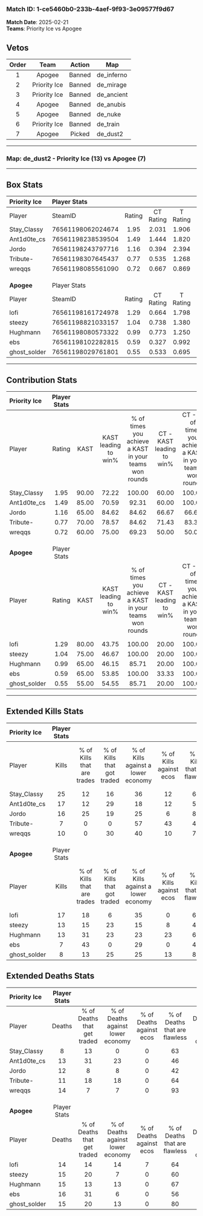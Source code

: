 ### Match ID: 1-ce5460b0-233b-4aef-9f93-3e09577f9d67  
**Match Date**: 2025-02-21  
**Teams**: Priority Ice vs Apogee  

## Vetos  

| Order | Team | Action | Map |
| :---: | :--: | :----: | --- |
| 1 | Apogee | Banned | de_inferno |
| 2 | Priority Ice | Banned | de_mirage |
| 3 | Priority Ice | Banned | de_ancient |
| 4 | Apogee | Banned | de_anubis |
| 5 | Apogee | Banned | de_nuke |
| 6 | Priority Ice | Banned | de_train |
| 7 | Apogee | Picked | de_dust2 |

---  

### **Map**: de_dust2 - Priority Ice (13) vs Apogee (7)  
---  

## Box Stats  

| **Priority Ice** | Player Stats      |        |           |          |       |       |       |         |        |      |     |
| :- | :- | :-: | :-: | :-: | :-: | :-: | :-: | :-: | :-: | :-: | :-: |
| Player           | SteamID           | Rating | CT Rating | T Rating | KAST  |  ADR  | Kills | Assists | Deaths | K/D  | HS% |
| Stay_Classy      | 76561198062024674 |  1.95  |   2.031   |  1.906   | 90.00 | 111.8 |  25   |    1    |   8    | 3.13 | 44  |
| Ant1d0te_cs      | 76561198238539504 |  1.49  |   1.444   |  1.820   | 85.00 | 111.8 |  17   |   12    |   13   | 1.31 | 58  |
| Jordo            | 76561198243797716 |  1.16  |   0.394   |  2.394   | 65.00 | 75.7  |  16   |    3    |   12   | 1.33 | 31  |
| Tribute-         | 76561198307645437 |  0.77  |   0.535   |  1.268   | 70.00 | 52.6  |   7   |    5    |   11   | 0.64 | 28  |
| wreqqs           | 76561198085561090 |  0.72  |   0.667   |  0.869   | 60.00 | 47.7  |  10   |    2    |   14   | 0.71 | 30  |
|                  |                   |        |           |          |       |       |       |         |        |      |     |
|                  |                   |        |           |          |       |       |       |         |        |      |     |
|                  |                   |        |           |          |       |       |       |         |        |      |     |
| **Apogee**       | Player Stats      |        |           |          |       |       |       |         |        |      |     |
| Player           | SteamID           | Rating | CT Rating | T Rating | KAST  |  ADR  | Kills | Assists | Deaths | K/D  | HS% |
| lofi             | 76561198161724978 |  1.29  |   0.664   |  1.798   | 80.00 | 82.4  |  17   |    4    |   14   | 1.21 | 70  |
| steezy           | 76561198821033157 |  1.04  |   0.738   |  1.380   | 75.00 | 77.4  |  13   |    5    |   15   | 0.87 | 30  |
| Hughmann         | 76561198080573322 |  0.99  |   0.773   |  1.250   | 65.00 | 84.3  |  13   |    4    |   15   | 0.87 | 69  |
| ebs              | 76561198102282815 |  0.59  |   0.327   |  0.992   | 65.00 | 48.6  |   7   |    5    |   16   | 0.44 | 57  |
| ghost_solder     | 76561198029761801 |  0.55  |   0.533   |  0.695   | 55.00 | 41.1  |   8   |    2    |   15   | 0.53 | 50  |
---  

## Contribution Stats  

| **Priority Ice** | Player Stats |       |                      |                                                        |                           |                                                             |                          |                                                            |
| :- | :-: | :-: | :-: | :-: | :-: | :-: | :-: | :-: |
| Player           |    Rating    | KAST  | KAST leading to win% | % of times you achieve a KAST in your teams won rounds | CT - KAST leading to win% | CT - % of times you achieve a KAST in your teams won rounds | T - KAST leading to win% | T - % of times you achieve a KAST in your teams won rounds |
| Stay_Classy      |     1.95     | 90.00 |        72.22         |                         100.00                         |           60.00           |                           100.00                            |          87.50           |                           100.00                           |
| Ant1d0te_cs      |     1.49     | 85.00 |        70.59         |                         92.31                          |           60.00           |                           100.00                            |          85.71           |                           85.71                            |
| Jordo            |     1.16     | 65.00 |        84.62         |                         84.62                          |           66.67           |                            66.67                            |          100.00          |                           100.00                           |
| Tribute-         |     0.77     | 70.00 |        78.57         |                         84.62                          |           71.43           |                            83.33                            |          85.71           |                           85.71                            |
| wreqqs           |     0.72     | 60.00 |        75.00         |                         69.23                          |           50.00           |                            50.00                            |          100.00          |                           85.71                            |
|                  |              |       |                      |                                                        |                           |                                                             |                          |                                                            |
|                  |              |       |                      |                                                        |                           |                                                             |                          |                                                            |
|                  |              |       |                      |                                                        |                           |                                                             |                          |                                                            |
| **Apogee**       | Player Stats |       |                      |                                                        |                           |                                                             |                          |                                                            |
| Player           |    Rating    | KAST  | KAST leading to win% | % of times you achieve a KAST in your teams won rounds | CT - KAST leading to win% | CT - % of times you achieve a KAST in your teams won rounds | T - KAST leading to win% | T - % of times you achieve a KAST in your teams won rounds |
| lofi             |     1.29     | 80.00 |        43.75         |                         100.00                         |           20.00           |                           100.00                            |          54.55           |                           100.00                           |
| steezy           |     1.04     | 75.00 |        46.67         |                         100.00                         |           20.00           |                           100.00                            |          60.00           |                           100.00                           |
| Hughmann         |     0.99     | 65.00 |        46.15         |                         85.71                          |           20.00           |                           100.00                            |          62.50           |                           83.33                            |
| ebs              |     0.59     | 65.00 |        53.85         |                         100.00                         |           33.33           |                           100.00                            |          60.00           |                           100.00                           |
| ghost_solder     |     0.55     | 55.00 |        54.55         |                         85.71                          |           20.00           |                           100.00                            |          83.33           |                           83.33                            |
---  

## Extended Kills Stats  

| **Priority Ice** | Player Stats |                            |                            |                                    |                         |                              |                                 |                                       |                    |           |
| :- | :-: | :-: | :-: | :-: | :-: | :-: | :-: | :-: | :-: | :-: |
| Player           |    Kills     | % of Kills that are trades | % of Kills that got traded | % of Kills against a lower economy | % of Kills against ecos | % of Kills that are flawless | % of Kills that are close duels | % of Kills that are assisted by flash | Pistol Round Kills | AWP Kills |
| Stay_Classy      |      25      |             12             |             16             |                 36                 |           12            |              64              |                8                |                  12                   |         0          |     0     |
| Ant1d0te_cs      |      17      |             12             |             29             |                 18                 |           12            |              53              |                0                |                   0                   |         0          |     2     |
| Jordo            |      16      |             25             |             19             |                 25                 |            6            |              88              |                0                |                   6                   |         0          |     4     |
| Tribute-         |      7       |             0              |             0              |                 57                 |           43            |              43              |                0                |                  14                   |         0          |     0     |
| wreqqs           |      10      |             0              |             30             |                 40                 |           10            |              70              |                0                |                   0                   |         6          |     2     |
|                  |              |                            |                            |                                    |                         |                              |                                 |                                       |                    |           |
|                  |              |                            |                            |                                    |                         |                              |                                 |                                       |                    |           |
|                  |              |                            |                            |                                    |                         |                              |                                 |                                       |                    |           |
| **Apogee**       | Player Stats |                            |                            |                                    |                         |                              |                                 |                                       |                    |           |
| Player           |    Kills     | % of Kills that are trades | % of Kills that got traded | % of Kills against a lower economy | % of Kills against ecos | % of Kills that are flawless | % of Kills that are close duels | % of Kills that are assisted by flash | Pistol Round Kills | AWP Kills |
| lofi             |      17      |             18             |             6              |                 35                 |            0            |              65              |                6                |                   6                   |         0          |     2     |
| steezy           |      13      |             15             |             23             |                 15                 |            8            |              46              |               15                |                   8                   |         0          |     0     |
| Hughmann         |      13      |             31             |             23             |                 23                 |           23            |              69              |                0                |                   0                   |         0          |     1     |
| ebs              |      7       |             43             |             0              |                 29                 |            0            |              43              |               14                |                   0                   |         3          |     2     |
| ghost_solder     |      8       |             13             |             25             |                 25                 |           13            |              88              |               13                |                   0                   |         0          |     2     |
## Extended Deaths Stats  

| **Priority Ice** | Player Stats |                             |                                   |                          |                               |                            |                           |               |
| :- | :-: | :-: | :-: | :-: | :-: | :-: | :-: | :-: |
| Player           |    Deaths    | % of Deaths that get traded | % of Deaths against lower economy | % of Deaths against ecos | % of Deaths that are flawless | % of Deaths that are close | % of Deaths while blinded | Deaths to AWP |
| Stay_Classy      |      8       |             13              |                 0                 |            0             |              63               |             25             |             0             |       1       |
| Ant1d0te_cs      |      13      |             31              |                23                 |            0             |              46               |             15             |             8             |       1       |
| Jordo            |      12      |              8              |                 8                 |            0             |              42               |             8              |             8             |       1       |
| Tribute-         |      11      |             18              |                18                 |            0             |              64               |             0              |             0             |       0       |
| wreqqs           |      14      |              7              |                 7                 |            0             |              93               |             0              |             0             |       0       |
|                  |              |                             |                                   |                          |                               |                            |                           |               |
|                  |              |                             |                                   |                          |                               |                            |                           |               |
|                  |              |                             |                                   |                          |                               |                            |                           |               |
| **Apogee**       | Player Stats |                             |                                   |                          |                               |                            |                           |               |
| Player           |    Deaths    | % of Deaths that get traded | % of Deaths against lower economy | % of Deaths against ecos | % of Deaths that are flawless | % of Deaths that are close | % of Deaths while blinded | Deaths to AWP |
| lofi             |      14      |             14              |                14                 |            7             |              64               |             0              |             7             |       1       |
| steezy           |      15      |             20              |                 7                 |            0             |              60               |             7              |            13             |       2       |
| Hughmann         |      15      |             13              |                13                 |            0             |              67               |             0              |             0             |       0       |
| ebs              |      16      |             31              |                 6                 |            0             |              56               |             6              |            13             |       1       |
| ghost_solder     |      15      |             20              |                13                 |            0             |              80               |             0              |             0             |       2       |
